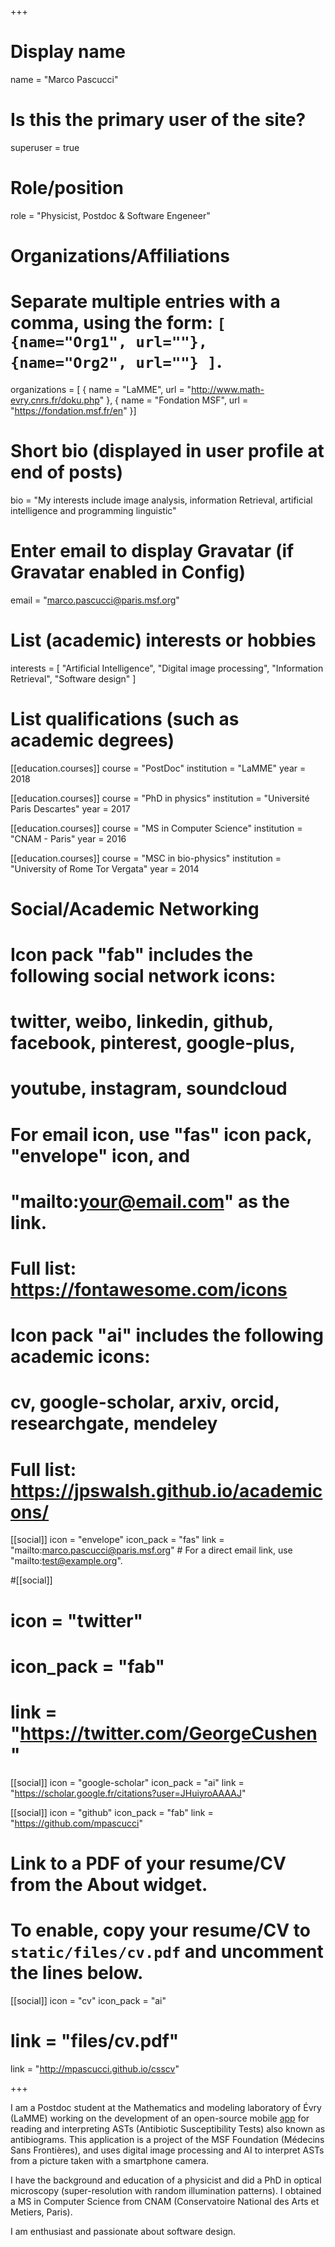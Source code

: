 +++
# Display name
name = "Marco Pascucci"

# Is this the primary user of the site?
superuser = true

# Role/position
role = "Physicist, Postdoc & Software Engeneer"

# Organizations/Affiliations
#   Separate multiple entries with a comma, using the form: `[ {name="Org1", url=""}, {name="Org2", url=""} ]`.
organizations = [ { name = "LaMME", url = "http://www.math-evry.cnrs.fr/doku.php" },
                  { name = "Fondation MSF", url = "https://fondation.msf.fr/en" }]

# Short bio (displayed in user profile at end of posts)
bio = "My interests include image analysis, information Retrieval, artificial intelligence and programming linguistic"

# Enter email to display Gravatar (if Gravatar enabled in Config)
email = "marco.pascucci@paris.msf.org"

# List (academic) interests or hobbies
interests = [
  "Artificial Intelligence",
  "Digital image processing",
  "Information Retrieval",
  "Software design"
]

# List qualifications (such as academic degrees)
[[education.courses]]
  course = "PostDoc"
  institution = "LaMME"
  year = 2018

  [[education.courses]]
    course = "PhD in physics"
    institution = "Université Paris Descartes"
    year = 2017

[[education.courses]]
  course = "MS in Computer Science"
  institution = "CNAM - Paris"
  year = 2016

[[education.courses]]
  course = "MSC in bio-physics"
  institution = "University of Rome Tor Vergata"
  year = 2014

# Social/Academic Networking
#
# Icon pack "fab" includes the following social network icons:
#
#   twitter, weibo, linkedin, github, facebook, pinterest, google-plus,
#   youtube, instagram, soundcloud
#
#   For email icon, use "fas" icon pack, "envelope" icon, and
#   "mailto:your@email.com" as the link.
#
#   Full list: https://fontawesome.com/icons
#
# Icon pack "ai" includes the following academic icons:
#
#   cv, google-scholar, arxiv, orcid, researchgate, mendeley
#
#   Full list: https://jpswalsh.github.io/academicons/

[[social]]
  icon = "envelope"
  icon_pack = "fas"
  link = "mailto:marco.pascucci@paris.msf.org"  # For a direct email link, use "mailto:test@example.org".

#[[social]]
#  icon = "twitter"
#  icon_pack = "fab"
#  link = "https://twitter.com/GeorgeCushen"

[[social]]
  icon = "google-scholar"
  icon_pack = "ai"
  link = "https://scholar.google.fr/citations?user=JHuiyroAAAAJ"

[[social]]
  icon = "github"
  icon_pack = "fab"
  link = "https://github.com/mpascucci"

# Link to a PDF of your resume/CV from the About widget.
# To enable, copy your resume/CV to `static/files/cv.pdf` and uncomment the lines below.
[[social]]
icon = "cv"
icon_pack = "ai"
# link = "files/cv.pdf"
link = "http://mpascucci.github.io/csscv"

+++

I am a Postdoc student at the Mathematics and modeling laboratory of Évry (LaMME) working on the development of an open-source mobile [app](http://mpascucci.github.io/ASTapp-overview) for reading and interpreting ASTs (Antibiotic Susceptibility Tests) also known as antibiograms. This application is a project of the MSF Foundation (Médecins Sans Frontières), and uses digital image processing and AI to interpret ASTs from a picture taken with a smartphone camera.

I have the background and education of a physicist and did a PhD in optical microscopy (super-resolution with random illumination patterns). I obtained a MS in Computer Science from CNAM (Conservatoire National des Arts et Metiers, Paris).

I am enthusiast and passionate about software design.
